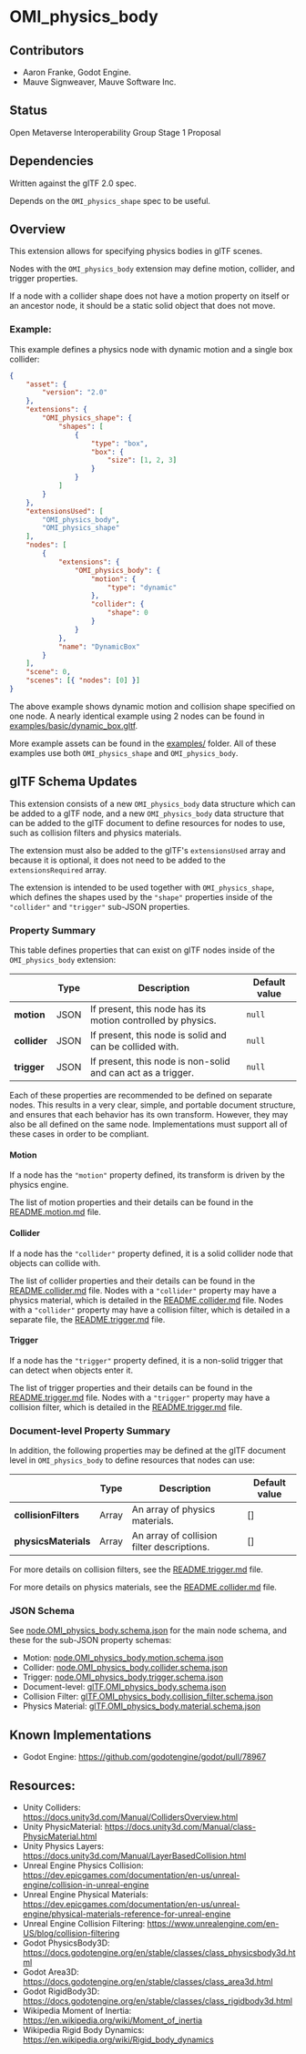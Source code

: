# OMI_physics_body

## Contributors

- Aaron Franke, Godot Engine.
- Mauve Signweaver, Mauve Software Inc.

## Status

Open Metaverse Interoperability Group Stage 1 Proposal

## Dependencies

Written against the glTF 2.0 spec.

Depends on the `OMI_physics_shape` spec to be useful.

## Overview

This extension allows for specifying physics bodies in glTF scenes.

Nodes with the `OMI_physics_body` extension may define motion, collider, and trigger properties.

If a node with a collider shape does not have a motion property on itself or an ancestor node, it should be a static solid object that does not move.

### Example:

This example defines a physics node with dynamic motion and a single box collider:

```json
{
    "asset": {
        "version": "2.0"
    },
    "extensions": {
        "OMI_physics_shape": {
            "shapes": [
                {
                    "type": "box",
                    "box": {
                        "size": [1, 2, 3]
                    }
                }
            ]
        }
    },
    "extensionsUsed": [
        "OMI_physics_body",
        "OMI_physics_shape"
    ],
    "nodes": [
        {
            "extensions": {
                "OMI_physics_body": {
                    "motion": {
                        "type": "dynamic"
                    },
                    "collider": {
                        "shape": 0
                    }
                }
            },
            "name": "DynamicBox"
        }
    ],
    "scene": 0,
    "scenes": [{ "nodes": [0] }]
}
```

The above example shows dynamic motion and collision shape specified on one node. A nearly identical example using 2 nodes can be found in [examples/basic/dynamic_box.gltf](examples/basic/dynamic_box.gltf).

More example assets can be found in the [examples/](examples/) folder. All of these examples use both `OMI_physics_shape` and `OMI_physics_body`.

## glTF Schema Updates

This extension consists of a new `OMI_physics_body` data structure which can be added to a glTF node, and a new `OMI_physics_body` data structure that can be added to the glTF document to define resources for nodes to use, such as collision filters and physics materials.

The extension must also be added to the glTF's `extensionsUsed` array and because it is optional, it does not need to be added to the `extensionsRequired` array.

The extension is intended to be used together with `OMI_physics_shape`, which defines the shapes used by the `"shape"` properties inside of the `"collider"` and `"trigger"` sub-JSON properties.

### Property Summary

This table defines properties that can exist on glTF nodes inside of the `OMI_physics_body` extension:

|              | Type | Description                                                  | Default value |
| ------------ | ---- | ------------------------------------------------------------ | ------------- |
| **motion**   | JSON | If present, this node has its motion controlled by physics.  | `null`        |
| **collider** | JSON | If present, this node is solid and can be collided with.     | `null`        |
| **trigger**  | JSON | If present, this node is non-solid and can act as a trigger. | `null`        |

Each of these properties are recommended to be defined on separate nodes. This results in a very clear, simple, and portable document structure, and ensures that each behavior has its own transform. However, they may also be all defined on the same node. Implementations must support all of these cases in order to be compliant.

#### Motion

If a node has the `"motion"` property defined, its transform is driven by the physics engine.

The list of motion properties and their details can be found in the [README.motion.md](README.motion.md) file.

#### Collider

If a node has the `"collider"` property defined, it is a solid collider node that objects can collide with.

The list of collider properties and their details can be found in the [README.collider.md](README.collider.md) file. Nodes with a `"collider"` property may have a physics material, which is detailed in the [README.collider.md](README.collider.md) file. Nodes with a `"collider"` property may have a collision filter, which is detailed in a separate file, the [README.trigger.md](README.trigger.md) file.

#### Trigger

If a node has the `"trigger"` property defined, it is a non-solid trigger that can detect when objects enter it.

The list of trigger properties and their details can be found in the [README.trigger.md](README.trigger.md) file. Nodes with a `"trigger"` property may have a collision filter, which is detailed in the [README.trigger.md](README.trigger.md) file.

### Document-level Property Summary

In addition, the following properties may be defined at the glTF document level in `OMI_physics_body` to define resources that nodes can use:

|                      | Type  | Description                                | Default value |
| -------------------- | ----- | ------------------------------------------ | ------------- |
| **collisionFilters** | Array | An array of physics materials.             | []            |
| **physicsMaterials** | Array | An array of collision filter descriptions. | []            |

For more details on collision filters, see the [README.trigger.md](README.trigger.md) file.

For more details on physics materials, see the [README.collider.md](README.collider.md) file.

### JSON Schema

See [node.OMI_physics_body.schema.json](schema/node.OMI_physics_body.schema.json) for the main node schema, and these for the sub-JSON property schemas:
- Motion: [node.OMI_physics_body.motion.schema.json](schema/node.OMI_physics_body.motion.schema.json)
- Collider: [node.OMI_physics_body.collider.schema.json](schema/node.OMI_physics_body.collider.schema.json)
- Trigger: [node.OMI_physics_body.trigger.schema.json](schema/node.OMI_physics_body.trigger.schema.json)
- Document-level: [glTF.OMI_physics_body.schema.json](schema/glTF.OMI_physics_body.schema.json)
- Collision Filter: [glTF.OMI_physics_body.collision_filter.schema.json](schema/glTF.OMI_physics_body.collision_filter.schema.json)
- Physics Material: [glTF.OMI_physics_body.material.schema.json](schema/glTF.OMI_physics_body.material.schema.json)

## Known Implementations

- Godot Engine: https://github.com/godotengine/godot/pull/78967

## Resources:

- Unity Colliders: https://docs.unity3d.com/Manual/CollidersOverview.html
- Unity PhysicMaterial: https://docs.unity3d.com/Manual/class-PhysicMaterial.html
- Unity Physics Layers: https://docs.unity3d.com/Manual/LayerBasedCollision.html
- Unreal Engine Physics Collision: https://dev.epicgames.com/documentation/en-us/unreal-engine/collision-in-unreal-engine
- Unreal Engine Physical Materials: https://dev.epicgames.com/documentation/en-us/unreal-engine/physical-materials-reference-for-unreal-engine
- Unreal Engine Collision Filtering: https://www.unrealengine.com/en-US/blog/collision-filtering
- Godot PhysicsBody3D: https://docs.godotengine.org/en/stable/classes/class_physicsbody3d.html
- Godot Area3D: https://docs.godotengine.org/en/stable/classes/class_area3d.html
- Godot RigidBody3D: https://docs.godotengine.org/en/stable/classes/class_rigidbody3d.html
- Wikipedia Moment of Inertia: https://en.wikipedia.org/wiki/Moment_of_inertia
- Wikipedia Rigid Body Dynamics: https://en.wikipedia.org/wiki/Rigid_body_dynamics
